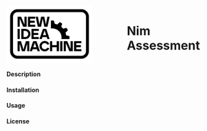 <div style="display:flex; justify-content:center;align-items:center; width:100%;gap:40px">

<img src="https://github.com/new-idea-machine/nim-project-init/blob/main/bin/logo.png?raw=true" width="200"  align="left" />
<br />
<h1>Nim Assessment</h1>
<br />
</div>

#### Description

#### Installation

#### Usage

#### License
